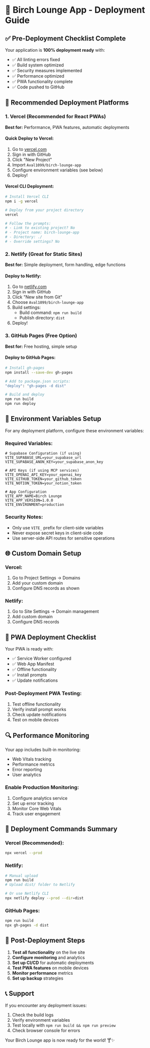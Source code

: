 # 🚀 Birch Lounge App - Deployment Guide

## ✅ Pre-Deployment Checklist Complete

Your application is **100% deployment ready** with:

- ✅ All linting errors fixed
- ✅ Build system optimized
- ✅ Security measures implemented
- ✅ Performance optimized
- ✅ PWA functionality complete
- ✅ Code pushed to GitHub

## 🎯 Recommended Deployment Platforms

### 1. **Vercel (Recommended for React PWAs)**

**Best for:** Performance, PWA features, automatic deployments

#### Quick Deploy to Vercel:

1. Go to [vercel.com](https://vercel.com)
2. Sign in with GitHub
3. Click "New Project"
4. Import `Aval1099/birch-lounge-app`
5. Configure environment variables (see below)
6. Deploy!

#### Vercel CLI Deployment:

```bash
# Install Vercel CLI
npm i -g vercel

# Deploy from your project directory
vercel

# Follow the prompts:
# - Link to existing project? No
# - Project name: birch-lounge-app
# - Directory: ./
# - Override settings? No
```

### 2. **Netlify (Great for Static Sites)**

**Best for:** Simple deployment, form handling, edge functions

#### Deploy to Netlify:

1. Go to [netlify.com](https://netlify.com)
2. Sign in with GitHub
3. Click "New site from Git"
4. Choose `Aval1099/birch-lounge-app`
5. Build settings:
   - Build command: `npm run build`
   - Publish directory: `dist`
6. Deploy!

### 3. **GitHub Pages (Free Option)**

**Best for:** Free hosting, simple setup

#### Deploy to GitHub Pages:

```bash
# Install gh-pages
npm install --save-dev gh-pages

# Add to package.json scripts:
"deploy": "gh-pages -d dist"

# Build and deploy
npm run build
npm run deploy
```

## 🔧 Environment Variables Setup

For any deployment platform, configure these environment variables:

### Required Variables:

```env
# Supabase Configuration (if using)
VITE_SUPABASE_URL=your_supabase_url
VITE_SUPABASE_ANON_KEY=your_supabase_anon_key

# API Keys (if using MCP services)
VITE_OPENAI_API_KEY=your_openai_key
VITE_GITHUB_TOKEN=your_github_token
VITE_NOTION_TOKEN=your_notion_token

# App Configuration
VITE_APP_NAME=Birch Lounge
VITE_APP_VERSION=1.0.0
VITE_ENVIRONMENT=production
```

### Security Notes:

- Only use `VITE_` prefix for client-side variables
- Never expose secret keys in client-side code
- Use server-side API routes for sensitive operations

## 🌐 Custom Domain Setup

### Vercel:

1. Go to Project Settings → Domains
2. Add your custom domain
3. Configure DNS records as shown

### Netlify:

1. Go to Site Settings → Domain management
2. Add custom domain
3. Configure DNS records

## 📱 PWA Deployment Checklist

Your PWA is ready with:

- ✅ Service Worker configured
- ✅ Web App Manifest
- ✅ Offline functionality
- ✅ Install prompts
- ✅ Update notifications

### Post-Deployment PWA Testing:

1. Test offline functionality
2. Verify install prompt works
3. Check update notifications
4. Test on mobile devices

## 🔍 Performance Monitoring

Your app includes built-in monitoring:

- Web Vitals tracking
- Performance metrics
- Error reporting
- User analytics

### Enable Production Monitoring:

1. Configure analytics service
2. Set up error tracking
3. Monitor Core Web Vitals
4. Track user engagement

## 🚀 Deployment Commands Summary

### Vercel (Recommended):

```bash
npx vercel --prod
```

### Netlify:

```bash
# Manual upload
npm run build
# Upload dist/ folder to Netlify

# Or use Netlify CLI
npx netlify deploy --prod --dir=dist
```

### GitHub Pages:

```bash
npm run build
npx gh-pages -d dist
```

## 🎉 Post-Deployment Steps

1. **Test all functionality** on the live site
2. **Configure monitoring** and analytics
3. **Set up CI/CD** for automatic deployments
4. **Test PWA features** on mobile devices
5. **Monitor performance** metrics
6. **Set up backup** strategies

## 📞 Support

If you encounter any deployment issues:

1. Check the build logs
2. Verify environment variables
3. Test locally with `npm run build && npm run preview`
4. Check browser console for errors

Your Birch Lounge app is now ready for the world! 🍸✨
